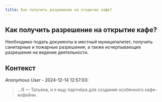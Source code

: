 ```yaml
---
title: Как получить разрешение на открытие кафе?
---
```


## Как получить разрешение на открытие кафе?

Необходимо подать документы в местный муниципалитет, получить санитарные и пожарные разрешения, а также исчерпывающее разрешение на ведение деятельности.

## Контекст

_Anonymous User_ - 2024-12-14 12:57:03:

> ...Я — Татьяна, и я ищу партнёра для создания особенного кафе-кофейни.
